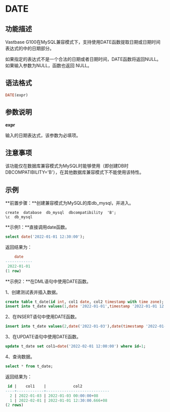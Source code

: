 # DATE

## 功能描述

Vastbase G100在MySQL兼容模式下，支持使用DATE函数提取日期或日期时间表达式的中的日期部分。

如果指定的表达式不是一个合法的日期或者日期时间，DATE函数将返回NULL。如果输入参数为NULL，函数也返回 NULL。

## 语法格式

```sql
DATE(expr)
```

## 参数说明

**expr**

输入的日期表达式，该参数为必填项。

## 注意事项

该功能仅在数据库兼容模式为MySQL时能够使用（即创建DB时DBCOMPATIBILITY='B'），在其他数据库兼容模式下不能使用该特性。

## 示例

**前置步骤：**创建兼容模式为MySQL的库db_mysql，并进入。

```
create  database  db_mysql  dbcompatibility  'B';
\c  db_mysql
```

**示例1：**直接调用date函数。

```sql
select date('2022-01-01 12:30:00');
```

返回结果为：

```SQL
    date
------------
 2022-01-01
(1 row)
```

**示例2：**在DML语句中使用DATE函数。

1、创建测试表并插入数据。

```sql
create table t_date(id int, col1 date, col2 timestamp with time zone);
insert into t_date values(1,date '2022-01-01',timestamp '2022-01-01 12:30:00.666 +08');
```

2、在INSERT语句中使用DATE函数。

```sql
insert into t_date values(2,date('2022-01-03'),date(timestamp '2022-01-03 12:30:00.666 +08'));
```
3、在UPDATE语句中使用DATE函数。

```sql
update t_date set col1=date('2022-02-01 12:00:00') where id=1;
```

4、查询数据。

```sql
select * from t_date;
```

返回结果为：

```sql
 id |    col1    |            col2
----+------------+----------------------------
  2 | 2022-01-03 | 2022-01-03 00:00:00+08
  1 | 2022-02-01 | 2022-01-01 12:30:00.666+08
(2 rows)
```

